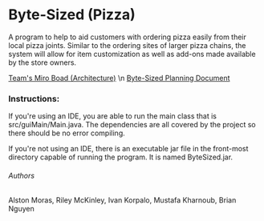 # Byte-Sized (Pizza)
A program to help to aid customers with ordering pizza easily from their local pizza joints. Similar to the ordering sites of larger pizza chains, the system will allow for item customization as well as add-ons made available by the store owners.﻿

[Team's Miro Boad (Architecture)](https://miro.com/app/board/uXjVPvnCMpw=/) \n
[Byte-Sized Planning Document](https://github.com/BrianNguyen0116/EECS3311SM-T15/blob/main/doc/Planning%20Document.pdf")


### Instructions:
If you're using an IDE, you are able to run the main class that is src/guiMain/Main.java. The dependencies are all covered by the project so there should be no error compiling.

If you're not using an IDE, there is an executable jar file in the front-most directory capable of running the program. It is named ByteSized.jar.

###### Authors
Alston Moras, Riley McKinley, Ivan Korpalo, Mustafa Kharnoub, Brian Nguyen
